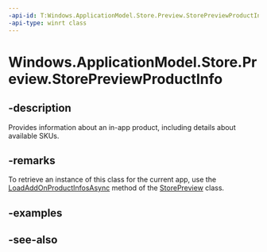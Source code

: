 ----api-id: T:Windows.ApplicationModel.Store.Preview.StorePreviewProductInfo
-api-type: winrt class
---<!-- Class syntax.public class StorePreviewProductInfo : Windows.ApplicationModel.Store.Preview.IStorePreviewProductInfo--># Windows.ApplicationModel.Store.Preview.StorePreviewProductInfo## -descriptionProvides information about an in-app product, including details about available SKUs.## -remarksTo retrieve an instance of this class for the current app, use the [LoadAddOnProductInfosAsync](storepreview_loadaddonproductinfosasync.md) method of the [StorePreview](storepreview.md) class.## -examples## -see-also